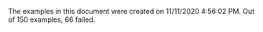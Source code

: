 
The examples in this document were created on 11/11/2020 4:56:02 PM. 
Out of 150 examples,
66 failed.

